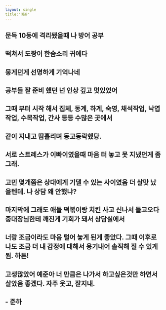 ```yaml
---
layout: single
title:"예준"
---
```




## 문득 10동에 격리됐을때 나 방어 공부 
## 떡쳐서 도짱이 한숨소리 귀에다 
## 뭉게던게 선명하게 기억나네 
## 공부들 잘 준비 했던 넌 인상 깊고 멋있었어



## 그때 부터 시작 해서 집체, 동계, 하계, 숙영, 채석작업, 낙엽작업, 수목작업, 간사 등등 수많은 곳에서
##  같이 지내고 땀흘리며 동고동락했당.



##  서로 스트레스가 이빠이였을때 마음 터 놓고 못 지냈던게 좀 그래. 
## 고민 몇개쯤은 상대에게 기댈 수 있는 사이였음 더 살맛 났을텐데. 나 상담 왜 안했냐?



## 마지막에 그래도 애들 떡볶이랑 치킨 사고 신나서 들고오다 중대장님한테 깨진게 기회가 돼서 상담실에서
##  너랑 조금이라도 마음 털어 놓게 된게 좋았다. 그때 이후로 나도 조금 더 내 감정에 대해서 용기내어 솔직해 질 수 있게됨. 하튼!

##  
## 고생많았어 예준아  너 만큼은 나가서 하고싶은것만 하면서 살았음 좋겠다. 자주 웃고, 잘지내.

##  

##  - 준하
